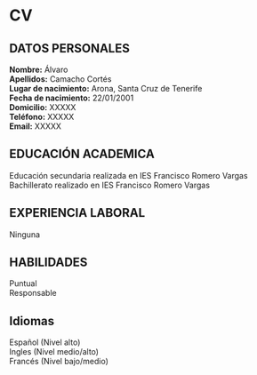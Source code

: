 # CV
## DATOS PERSONALES
**Nombre:** Álvaro  
**Apellidos:** Camacho Cortés  
**Lugar de nacimiento:** Arona, Santa Cruz de Tenerife  
**Fecha de nacimiento:** 22/01/2001  
**Domicilio:** XXXXX  
**Teléfono:** XXXXX  
**Email:** XXXXX  

## EDUCACIÓN ACADEMICA
Educación secundaria realizada en IES Francisco Romero Vargas  
Bachillerato realizado en IES Francisco Romero Vargas  

## EXPERIENCIA LABORAL
Ninguna  

## HABILIDADES
Puntual  
Responsable  

## Idiomas
Español (Nivel alto)  
Ingles (Nivel medio/alto)  
Francés (Nivel bajo/medio)  
